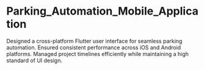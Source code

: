 # Parking_Automation_Mobile_Application
Designed a cross-platform Flutter user interface for seamless parking automation. Ensured consistent performance across iOS and Android platforms. Managed project timelines efficiently while maintaining a high standard of UI design.
